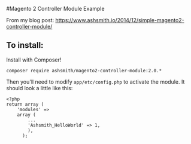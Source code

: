 #Magento 2 Controller Module Example

From my blog post: https://www.ashsmith.io/2014/12/simple-magento2-controller-module/

## To install:

Install with Composer!

    composer require ashsmith/magento2-controller-module:2.0.*

Then you'll need to modify `app/etc/config.php` to activate the module. It should look a little like this:

    <?php
    return array (
        'modules' =>
        array (
            ...
            'Ashsmith_HelloWorld' => 1,
            ),
          );
